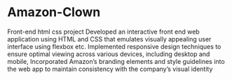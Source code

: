 # Amazon-Clown
Front-end html css project
Developed an interactive front end web application using HTML and CSS that emulates
visually appealing user interface using flexbox etc. Implemented responsive design techniques to ensure
optimal viewing across various devices, including desktop and mobile, Incorporated Amazon’s branding
elements and style guidelines into the web app to maintain consistency with the company’s visual identity
